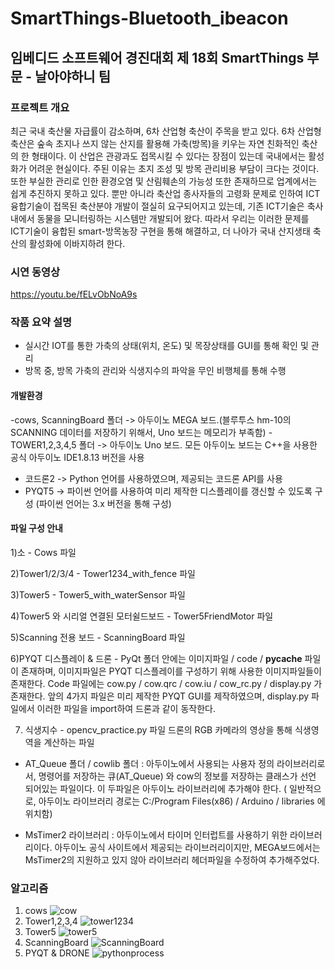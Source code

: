 # SmartThings-Bluetooth_ibeacon

## 임베디드 소프트웨어 경진대회 제 18회 SmartThings 부문 - 날아야하니 팀



### 프로젝트 개요
최근 국내 축산물 자급률이 감소하며, 6차 산업형 축산이 주목을 받고 있다. 6차 산업형 축산은 숲속 초지나 쓰지 않는 산지를 활용해 가축(방목)을 키우는 자연 친화적인 축산의 한 형태이다. 이 산업은 관광과도 접목시킬 수 있다는 장점이 있는데 국내에서는 활성화가 어려운 현실이다. 주된 이유는 초지 조성 및 방목 관리비용 부담이 크다는 것이다. 또한 부실한 관리로 인한 환경오염 및 산림훼손의 가능성 또한 존재하므로 업계에서는 쉽게 추진하지 못하고 있다. 뿐만 아니라 축산업 종사자들의 고령화 문제로 인하여 ICT융합기술이 접목된 축산분야 개발이 절실히 요구되어지고 있는데, 기존 ICT기술은 축사 내에서 동물을 모니터링하는 시스템만 개발되어 왔다. 따라서 우리는 이러한 문제를 ICT기술이 융합된 smart-방목농장 구현을 통해 해결하고, 더 나아가 국내 산지생태 축산의 활성화에 이바지하려 한다. 

### 시연 동영상
https://youtu.be/fELvObNoA9s

### 작품 요약 설명
- 실시간 IOT를 통한 가축의 상태(위치, 온도) 및 목장상태를 GUI를 통해 확인 및 관리
- 방목 중, 방목 가축의 관리와 식생지수의 파악을 무인 비행체를 통해 수행

#### 개발환경
-cows, ScanningBoard 폴더 -> 아두이노 MEGA 보드.(블루투스 hm-10의 SCANNING 데이터를 저장하기 위해서, Uno 보드는 메모리가 부족함)
-TOWER1,2,3,4,5 폴더 -> 아두이노 Uno 보드. 모든 아두이노 보드는 C++을 사용한 공식 아두이노 IDE1.8.13 버전을 사용
-	코드론2 -> Python 언어를 사용하였으며, 제공되는 코드론 API를 사용
-	PYQT5 -> 파이썬 언어를 사용하여 미리 제작한 디스플레이를 갱신할 수 있도록 구성
(파이썬 언어는 3.x 버전을 통해 구성)

#### 파일 구성 안내
1)소 - Cows 파일


2)Tower1/2/3/4 - Tower1234_with_fence 파일


3)Tower5 - Tower5_with_waterSensor 파일


4)Tower5 와 시리얼 연결된 모터쉴드보드 - Tower5FriendMotor 파일


5)Scanning 전용 보드 - ScanningBoard 파일
	
	
6)PYQT 디스플레이 & 드론 - PyQt 폴더 안에는 이미지파일 / code / __pycache__ 파일이 존재하며, 이미지파일은 PYQT 디스플레이를 구성하기 위해 사용한 이미지파일들이 존재한다. Code 파일에는 cow.py / cow.qrc / cow.iu / cow_rc.py / display.py 가 존재한다. 앞의 4가지 파일은 미리 제작한 PYQT GUI를 제작하였으며, display.py 파일에서 이러한 파일을 import하여 드론과 같이 동작한다.

7) 식생지수 - opencv_practice.py 파일
드론의 RGB 카메라의 영상을 통해 식생영역을 계산하는 파일 

* AT_Queue 폴더 / cowlib 폴더 : 아두이노에서 사용되는 사용자 정의 라이브러리로서, 명령어를 저장하는 큐(AT_Queue) 와 cow의 정보를 저장하는 클래스가 선언 되어있는 파일이다. 이 두파일은 아두이노 라이브러리에 추가해야 한다. ( 일반적으로, 아두이노 라이브러리 경로는 C:/Program Files(x86) / Arduino / libraries 에 위치함)


* MsTimer2 라이브러리 : 아두이노에서 타이머 인터럽트를 사용하기 위한 라이브러리이다. 아두이노 공식 사이트에서 제공되는 라이브러리이지만, MEGA보드에서는 MsTimer2의 지원하고 있지 않아 라이브러리 헤더파일을 수정하여 추가해주었다.

### 알고리즘
1. cows
![cow](https://user-images.githubusercontent.com/70446214/95673275-1c491c80-0be2-11eb-983a-d34f9e3f1ab1.png)
2. Tower1,2,3,4
![tower1234](https://user-images.githubusercontent.com/70446214/95673307-50bcd880-0be2-11eb-8571-8bd61dd1e45c.png)
3. Tower5
![tower5](https://user-images.githubusercontent.com/70446214/95673309-51556f00-0be2-11eb-8799-76f78fbde841.png)
4. ScanningBoard
![ScanningBoard](https://user-images.githubusercontent.com/70446214/95673312-52869c00-0be2-11eb-8ab4-226a23b8ec9c.png)
5. PYQT & DRONE
![pythonprocess](https://user-images.githubusercontent.com/70446214/95673313-53b7c900-0be2-11eb-8439-1907f8dbceaf.png)
